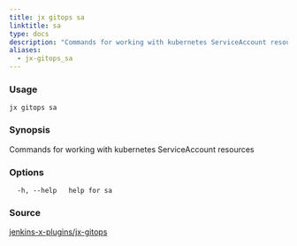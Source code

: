 ```yaml
---
title: jx gitops sa
linktitle: sa
type: docs
description: "Commands for working with kubernetes ServiceAccount resources ***Aliases**: serviceaccount,serviceaccounts*"
aliases:
  - jx-gitops_sa
---
```


### Usage

```
jx gitops sa
```

### Synopsis

Commands for working with kubernetes ServiceAccount resources

### Options

```
  -h, --help   help for sa
```

### Source

[jenkins-x-plugins/jx-gitops](https://github.com/jenkins-x-plugins/jx-gitops)
